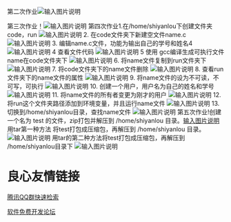 第二次作业![输入图片说明](https://images.gitee.com/uploads/images/2018/1121/181339_06652470_2296712.png "捕获.PNG")

第三次作业！![输入图片说明](https://images.gitee.com/uploads/images/2018/1128/183213_89aac8c8_2296712.png "屏幕截图.png")
第四次作业1.在/home/shiyanlou下创建文件夹code，run
![输入图片说明](https://images.gitee.com/uploads/images/2018/1219/173844_3dfeeff9_2296712.png "屏幕截图.png")
2.      在code文件夹下新建空文件name.c  
![输入图片说明](https://images.gitee.com/uploads/images/2018/1219/173907_9ccd4883_2296712.png "屏幕截图.png")
3.	编辑name.c文件，功能为输出自己的学号和姓名4
![输入图片说明](https://images.gitee.com/uploads/images/2018/1219/174452_2ccf74f9_2296712.png "屏幕截图.png")
4       查看文件代码
![输入图片说明](https://images.gitee.com/uploads/images/2018/1219/174832_78cd8f83_2296712.png "屏幕截图.png")
5       使用 gcc编译生成可执行文件name在code文件夹下
![输入图片说明](https://images.gitee.com/uploads/images/2018/1219/174926_2a4fbc84_2296712.png "屏幕截图.png")
6.	将name文件复制到run文件夹下
![输入图片说明](https://images.gitee.com/uploads/images/2018/1219/175053_6528fd17_2296712.png "屏幕截图.png")
7.	将code文件夹下的name文件删除
![输入图片说明](https://images.gitee.com/uploads/images/2018/1219/175242_0bf89e10_2296712.png "屏幕截图.png")
8.	查看run文件夹下的name文件的属性
![输入图片说明](https://images.gitee.com/uploads/images/2018/1219/175814_7c8e8f0f_2296712.png "屏幕截图.png")
9.	将name文件的设为不可读，不可写，可执行
![输入图片说明](https://images.gitee.com/uploads/images/2018/1219/175909_67a2d9b5_2296712.png "屏幕截图.png")
10.	创建一个用户，用户名为自己的姓名和学号
![输入图片说明](https://images.gitee.com/uploads/images/2018/1219/180132_374f5991_2296712.png "屏幕截图.png")
11.	将name文件的所有者变更为刚才的用户
![输入图片说明](https://images.gitee.com/uploads/images/2018/1219/180331_ab7d8c54_2296712.png "屏幕截图.png")
12.	将run这个文件夹路径添加到环境变量，并且运行name文件
![输入图片说明](https://images.gitee.com/uploads/images/2018/1219/180555_1abdad78_2296712.png "屏幕截图.png")
13.	切换到/home/shiyanlou目录，查找name文件
![输入图片说明](https://images.gitee.com/uploads/images/2018/1219/181003_4455736a_2296712.png "屏幕截图.png")
第五次作业!创建一个名为 test 的文件，zip打包并解压到 /home/shiyanlou 目录。[输入图片说明](http://u.720life.cn/g/419fcd939867f011a773f7d4a924add9a2699c306a78c06cc02641dde4b0c2e085a4ee44a35b11dffe32c551482b3a764d63e57a529211cf4506c797c8a2bf618945dc1cfe1b078730580ca40aa15252  "屏幕截图.png")
用tar第一种方法 将test打包成压缩包，再解压到 /home/shiyanlou 目录。
![输入图片说明](https://images.gitee.com/uploads/images/2018/1212/180657_131399c4_2296712.png "屏幕截图.png")
用tar的第二种方法将test打包成压缩包，再解压到 /home/shiyanlou目录下
![输入图片说明](https://images.gitee.com/uploads/images/2018/1212/180955_e5669f94_2296712.png "屏幕截图.png")



 # 良心友情链接

[腾讯QQ群快速检索](http://u.720life.cn/s/8cf73f7c)

[软件免费开发论坛](http://u.720life.cn/s/bbb01dc0)